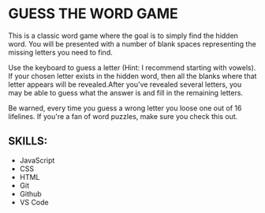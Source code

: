 # GUESS THE WORD GAME
This is a classic word game where the goal is to simply find the hidden word.
You will be presented with a number of blank spaces representing the missing letters you need to find.

Use the keyboard to guess a letter (Hint: I recommend starting with vowels).
If your chosen letter exists in the hidden word, then all the blanks where that letter appears will be revealed.After you've revealed several letters, you may be able to guess what the answer is and fill in the remaining letters.

Be warned, every time you guess a wrong letter you loose one out of 16 lifelines. If you're a fan of word puzzles, make sure you check this out.

## SKILLS: 
- JavaScript 
- CSS
- HTML
- Git
- Github
- VS Code